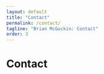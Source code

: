 ```yaml
---
layout: default
title: "Contact"
permalink: /contact/
tagline: "Brian McGuckin: Contact"
order: 3
---
```

<head>
<h1>Contact</h1>
<link rel="stylesheet" href="https://use.fontawesome.com/releases/v5.4.2/css/all.css" integrity="sha384-/rXc/GQVaYpyDdyxK+ecHPVYJSN9bmVFBvjA/9eOB+pb3F2w2N6fc5qB9Ew5yIns" crossorigin="anonymous">
</head>

<body>
<a href="https://github.com/brianmcguckin">
  <i class="fa fa-github" style="font-size:36px;color:black"></i>
</a>

<a href="https://www.linkedin.com/in/bmcguckin/">
  <i class="fa fa-linkedin-square" style="font-size:36px;color:#0077B5"></i>
</a>

<a href="https://angel.co/brianmcguckin">
  <i class="fa fa-angellist" style="font-size:36px;"></i>
</a>

<a href="mailto:bmcguckin87@gmail.com">
  <i class="fas fa-envelope" style='font-size:36px;'></i>
</a>
</body>
